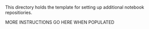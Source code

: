 This directory holds the template for setting up additional notebook repositiories.

MORE INSTRUCTIONS GO HERE WHEN POPULATED
